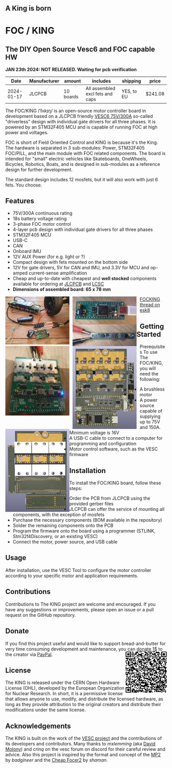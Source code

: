 ## A King is born
# FOC / KING

## The DIY Open Source Vesc6 and FOC capable HW

**JAN 23th 2024: NOT RELEASED. Waiting for pcb verification**

Date | Manufacturer | amount | includes | shipping | price
| -------- | -------- | -------- | -------- | -------- | -------- |
2024-01-17 | JLCPCB | 10 boards | All assembled excl fets and caps | YES, to EU | $241.08



The FOC/KING /ˈfʌkɪŋ/ is an open-source motor controller board in development based on a JLCPCB friendly [VESC6 75V/300A](https://vesc-project.com/sites/default/files/Benjamin%20Posts/vesc_75_300.pdf) so-called "driverless" design with individual gate drivers for all three phases. It is powered by an STM32F405 MCU and is capable of running FOC at high power and voltages.

FOC is short of Field Oriented Control and KING is because it's the King. The hardware is separated in 3 sub-modules: Power, STM32F405 FOC/PILL, and the main module with FOC related components. The board is intended for "small" electric vehicles like Skateboards, OneWheels, Bicycles, Robotics, Boats, and is designed in sub-modules as a reference design for further development.

The standard design includes 12 mosfets, but it will also work with just 6 fets. You choose.

## Features
* 75V/300A continuous rating
* 18s battery voltage rating
* 3-phase FOC motor control
* 4-layer pcb design with individual gate drivers for all three phases
* STM32F405 MCU
* USB-C
* CAN
* Onboard IMU
* 12V AUX Power (for e.g. light or ?)
* Compact design with fets mounted on the bottom side
* 12V for gate drivers, 5V for CAN and IMU, and 3.3V for MCU and op-amped current-sense amplification
* Cheap and up-to-date with cheapest and **well stocked** components available for ordering at [JLCPCB](https://jlcpcb.com/) and [LCSC](https://www.lcsc.com)
* **Dimensions of assembled board: 65 x 78 mm**

<div>
<img src="/images/foc_setup.jpg"  width="200" style="float:left; margin-right:10px;">
<img src="/images/focpill.jpg"  width="200" style="float:left; margin-right:10px;">
<img src="/images/power.jpg"  width="200" style="float:left;">
</div>

<div>
<img src="/images/foc_assembly.jpg"  width="200" style="float:left; margin-right:10px;">
<img src="/images/f.png"  width="200" style="float:left; margin-right:10px;">
<img src="/images/b.png"  width="200" style="float:left;">
</div>

[FOCKING thread on esk8](https://forum.esk8.news/t/f-of-c-open-source-free-of-charge-vesc6-board-in-development-schematics-available/74888/277)

## Getting Started
Prerequisites
To use The FOC/KING, you will need the following:
* A brushless motor
* A power source capable of supplying up to 75V and 150A. Minimum voltage is 16V
* A USB-C cable to connect to a computer for programming and configuration
* Motor control software, such as the VESC firmware

## Installation
To install the FOC/KING board, follow these steps:

* Order the PCB from JLCPCB using the provided gerber files
* JLCPCB can offer the service of mounting all components, with the exception of mosfets
* Purchase the necessary components (BOM available in the repository)
* Solder the remaining components onto the PCB
* Program the firmware onto the board using a programmer (STLINK, Stm32f4Discovery, or an existing VESC)
* Connect the motor, power source, and USB cable

## Usage
After installation, use the VESC Tool to configure the motor controller according to your specific motor and application requirements.

## Contributions
Contributions to The KING project are welcome and encouraged. If you have any suggestions or improvements, please open an issue or a pull request on the GitHub repository.

## Donate
If you find this project useful and would like to support bread-and-butter for very time consuming development and maintenance, you can [donate 1$](https://www.paypal.com/donate/?business=R5QUC7RNEPKDC&no_recurring=0&item_name=A+small+but+important+contribution+for+Development+and+Maintenance.+Thank+You+very+much.&currency_code=USD) to the creator via [PayPal](https://www.paypal.com/donate/?business=R5QUC7RNEPKDC&no_recurring=0&item_name=A+small+but+important+contribution+for+Development+and+Maintenance.+Thank+You+very+much.&currency_code=USD).
<img align="right" src="/images/QR-kode.png">


## License
The KING is released under the CERN Open Hardware License (OHL), developed by the European Organization for Nuclear Research. In short, it is a permissive license that allows anyone to use, modify, and distribute the licensed hardware, as long as they provide attribution to the original creators and distribute their modifications under the same license.

## Acknowledgements
The KING is built on the work of the [VESC project](https://github.com/vedderb/bldc) and the contributions of its developers and contributors. Many thanks to *mxlemming* (aka [David Molony](https://github.com/davidmolony/MESC_FOC_ESC)) and *crinq* on the vesc forum on discord for their careful review and advice. Also this project is inspired by the format and concept of the [MP2](https://github.com/badgineer/MP2-ESC) by *badgineer* and the [Cheap Focer2](https://github.com/shamansystems/Cheap-FOCer-2/blob/Developer-Branch/README.md) by *shaman*.
